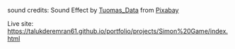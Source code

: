 sound credits: Sound Effect by [Tuomas_Data](https://pixabay.com/users/tuomas_data-40753689/?utm_source=link-attribution&utm_medium=referral&utm_campaign=music&utm_content=199828) from [Pixabay](https://pixabay.com//?utm_source=link-attribution&utm_medium=referral&utm_campaign=music&utm_content=199828)

Live site: https://talukderemran61.github.io/portfolio/projects/Simon%20Game/index.html